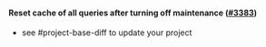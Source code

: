 #### Reset cache of all queries after turning off maintenance ([#3383](https://github.com/shopsys/shopsys/pull/3383))

-   see #project-base-diff to update your project
